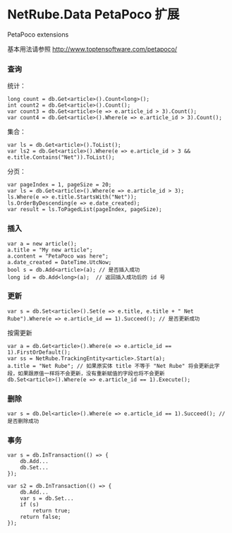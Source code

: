# NetRube.Data PetaPoco 扩展
PetaPoco extensions

基本用法请参照 http://www.toptensoftware.com/petapoco/

### 查询
统计：

    long count = db.Get<article>().Count<long>();
    int count2 = db.Get<article>().Count();
    var count3 = db.Get<article>(e => e.article_id > 3).Count();
    var count4 = db.Get<article>().Where(e => e.article_id > 3).Count();

集合：

    var ls = db.Get<article>().ToList();
    var ls2 = db.Get<article>().Where(e => e.article_id > 3 && e.title.Contains("Net")).ToList();
分页：

    var pageIndex = 1, pageSize = 20;
    var ls = db.Get<article>().Where(e => e.article_id > 3);
    ls.Where(e => e.title.StartsWith("Net"));
    ls.OrderByDescending(e => e.date_created);
    var result = ls.ToPagedList(pageIndex, pageSize);
### 插入

    var a = new article();
    a.title = "My new article";
    a.content = "PetaPoco was here";
    a.date_created = DateTime.UtcNow;
    bool s = db.Add<article>(a); // 是否插入成功
    long id = db.Add<long>(a);  // 返回插入成功后的 id 号
### 更新

    var s = db.Set<article>().Set(e => e.title, e.title + " Net Rube").Where(e => e.article_id == 1).Succeed(); // 是否更新成功
按需更新

    var a = db.Get<article>().Where(e => e.article_id == 1).FirstOrDefault();
    var ss = NetRube.TrackingEntity<article>.Start(a);
    a.title = "Net Rube"; // 如果原实体 title 不等于 "Net Rube" 将会更新此字段，如果跟原值一样将不会更新，没有重新赋值的字段也将不会更新
    db.Set<article>().Where(e => e.article_id == 1).Execute();

### 删除

    var s = db.Del<article>().Where(e => e.article_id == 1).Succeed(); // 是否删除成功
### 事务

    var s = db.InTransaction(() => {
	    db.Add...
	    db.Set...
    });

    var s2 = db.InTransaction(() => {
	    db.Add...
	    var s = db.Set...
	    if (s)
		    return true;
		return false;
    });
